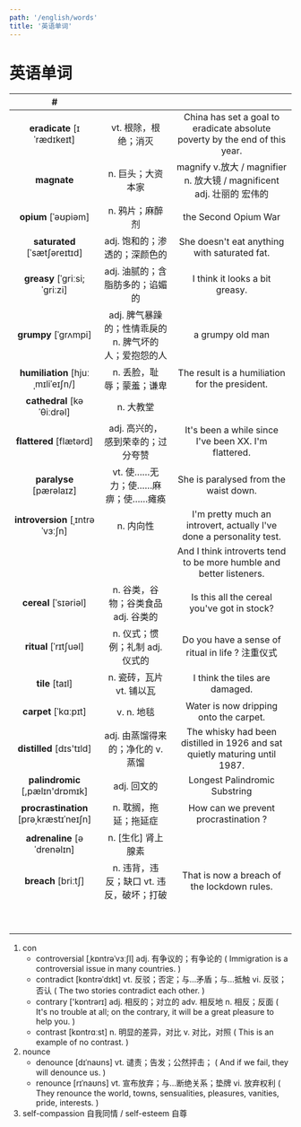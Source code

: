 ```yaml
---
path: '/english/words'
title: '英语单词'
---
```


# 英语单词

|                   #                    |                                                       |                                                                             |
| :------------------------------------: | :---------------------------------------------------: | :-------------------------------------------------------------------------: |
|       **eradicate** [ɪˈrædɪkeɪt]       |                 vt. 根除，根绝；消灭                  | China has set a goal to eradicate absolute poverty by the end of this year. |
|              **magnate**               |                   n. 巨头；大资本家                   |    magnify v.放大 / magnifier n. 放大镜 / magnificent adj. 壮丽的 宏伟的    |
|          **opium** [ˈəʊpiəm]           |                    n. 鸦片；麻醉剂                    |                            the Second Opium War                             |
|      **saturated** [ˈsætʃəreɪtɪd]      |             adj. 饱和的；渗透的；深颜色的             |                She doesn't eat anything with saturated fat.                 |
|     **greasy** [ˈɡriːsi; ˈɡriːzi]      |            adj. 油腻的；含脂肪多的；谄媚的            |                       I think it looks a bit greasy.                        |
|          **grumpy** [ˈɡrʌmpi]          | adj. 脾气暴躁的；性情乖戾的 n. 脾气坏的人；爱抱怨的人 |                              a grumpy old man                               |
|   **humiliation** [hjuːˌmɪliˈeɪʃn/]    |               n. 丢脸，耻辱；蒙羞；谦卑               |               The result is a humiliation for the president.                |
|       **cathedral** [kəˈθiːdrəl]       |                       n. 大教堂                       |                                                                             |
|        **flattered** [flætərd]         |          adj. 高兴的， 感到荣幸的；过分夸赞           |            It's been a while since I've been XX. I'm flattered.             |
|        **paralyse** [pærəlaɪz]         |           vt. 使……无力；使……麻痹；使……瘫痪            |                    She is paralysed from the waist down.                    |
|    **introversion** [ˌɪntrəˈvɜːʃn]     |                       n. 内向性                       |    I'm pretty much an introvert, actually l've done a personality test.     |
|                                        |                                                       |     And I think introverts tend to be more humble and better listeners.     |
|         **cereal** [ˈsɪəriəl]          |          n. 谷类，谷物；谷类食品 adj. 谷类的          |                 Is this all the cereal you've got in stock?                 |
|         **ritual** [ˈrɪtʃuəl]          |            n. 仪式；惯例；礼制 adj. 仪式的            |              Do you have a sense of ritual in life ? 注重仪式               |
|            **tile** [taɪl]             |               n. 瓷砖，瓦片 vt. 铺以瓦                |                       I think the tiles are damaged.                        |
|          **carpet** [ˈkɑːpɪt]          |                      v. n. 地毯                       |                   Water is now dripping onto the carpet.                    |
|        **distilled** [dɪs'tɪld]        |           adj. 由蒸馏得来的；净化的 v. 蒸馏           | The whisky had been distilled in 1926 and sat quietly maturing until 1987.  |
|    **palindromic** [,pælɪn'drɒmɪk]     |                      adj. 回文的                      |                        Longest Palindromic Substring                        |
| **procrastination** [prəˌkræstɪˈneɪʃn] |                 n. 耽搁，拖延；拖延症                 |                    How can we prevent procrastination ?                     |
|      **adrenaline** [əˈdrenəlɪn]       |                  n. [生化] 肾上腺素                   |                                                                             |
|          **breach** [briːtʃ]           |       n. 违背，违反；缺口 vt. 违反，破坏；打破        |                 That is now a breach of the lockdown rules.                 |
|                                        |                                                       |                                                                             |
|                                        |                                                       |                                                                             |
|                                        |                                                       |                                                                             |
|                                        |                                                       |                                                                             |
|                                        |                                                       |                                                                             |
|                                        |                                                       |                                                                             |
|                                        |                                                       |                                                                             |
|                                        |                                                       |                                                                             |
|                                        |                                                       |                                                                             |

1. con
   - controversial [ˌkɒntrəˈvɜːʃl] adj. 有争议的；有争论的 ( Immigration is a controversial issue in many countries. )
   - contradict [kɒntrəˈdɪkt] vt. 反驳；否定；与…矛盾；与…抵触 vi. 反驳；否认 ( The two stories contradict each other. )
   - contrary ['kɒntrərɪ] adj. 相反的；对立的 adv. 相反地 n. 相反；反面 ( It's no trouble at all; on the contrary, it will be a great pleasure to help you. )
   - contrast [kɒntrɑːst] n. 明显的差异，对比 v. 对比，对照 ( This is an example of no contrast. )
2. nounce
   - denounce [dɪˈnaʊns] vt. 谴责；告发；公然抨击； ( And if we fail, they will denounce us. )
   - renounce [rɪˈnaʊns] vt. 宣布放弃；与…断绝关系；垫牌 vi. 放弃权利 ( They renounce the world, towns, sensualities, pleasures, vanities, pride, interests. )
3. self-compassion 自我同情 / self-esteem 自尊

